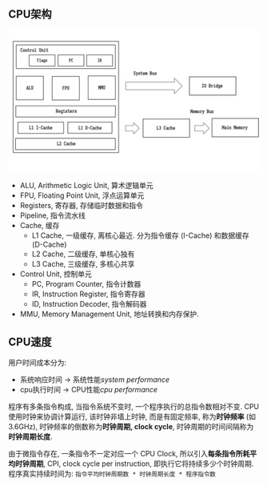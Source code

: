 ## CPU架构

![](../attach/Pasted%20image%2020240516211902.png)

- ALU, Arithmetic Logic Unit, 算术逻辑单元
- FPU, Floating Point Unit, 浮点运算单元
- Registers, 寄存器, 存储临时数据和指令
- Pipeline, 指令流水线
- Cache, 缓存
	- L1 Cache, 一级缓存, 离核心最近. 分为指令缓存 (I-Cache) 和数据缓存 (D-Cache)
	- L2 Cache, 二级缓存, 单核心独有
	- L3 Cache, 三级缓存, 多核心共享
- Control Unit, 控制单元
	- PC, Program Counter, 指令计数器
	- IR, Instruction Register, 指令寄存器
	- ID, Instruction Decoder, 指令解码器
- MMU, Memory Management Unit, 地址转换和内存保护.

## CPU速度

用户时间成本分为:
- 系统响应时间 -> 系统性能*system performance*
- cpu执行时间 -> CPU性能*cpu performance*

程序有多条指令构成, 当指令系统不变时, 一个程序执行的总指令数相对不变. CPU 使用时钟来协调计算运行, 该时钟非墙上时钟, 而是有固定频率, 称为**时钟频率** (如 3.6GHz), 时钟频率的倒数称为**时钟周期, clock cycle**, 时钟周期的时间间隔称为**时钟周期长度**.  

由于微指令存在, 一条指令不一定对应一个 CPU Clock, 所以引入**每条指令所耗平均时钟周期**, CPI, clock cycle per instruction, 即执行它将持续多少个时钟周期. 程序真实持续时间为: `指令平均时钟周期数 * 时钟周期长度 * 程序指令数`
